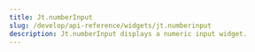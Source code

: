 ```yaml
---
title: Jt.numberInput
slug: /develop/api-reference/widgets/jt.numberinput
description: Jt.numberInput displays a numeric input widget.
---
```


<Autofunction function="Jt.numberInput" />
